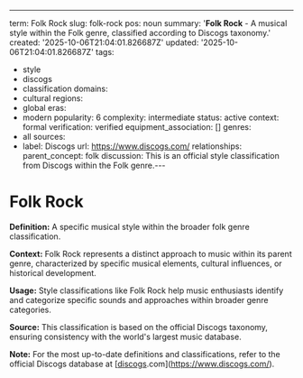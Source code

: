 ---
term: Folk Rock
slug: folk-rock
pos: noun
summary: '**Folk Rock** - A musical style within the Folk genre, classified according
  to Discogs taxonomy.'
created: '2025-10-06T21:04:01.826687Z'
updated: '2025-10-06T21:04:01.826687Z'
tags:
- style
- discogs
- classification
domains:
- cultural
regions:
- global
eras:
- modern
popularity: 6
complexity: intermediate
status: active
context: formal
verification: verified
equipment_association: []
genres:
- all
sources:
- label: Discogs
  url: https://www.discogs.com/
relationships:
  parent_concept: folk
discussion: This is an official style classification from Discogs within the Folk
  genre.---

# Folk Rock

**Definition:** A specific musical style within the broader folk genre classification.

**Context:** Folk Rock represents a distinct approach to music within its parent genre, characterized by specific musical elements, cultural influences, or historical development.

**Usage:** Style classifications like Folk Rock help music enthusiasts identify and categorize specific sounds and approaches within broader genre categories.

**Source:** This classification is based on the official Discogs taxonomy, ensuring consistency with the world's largest music database.

**Note:** For the most up-to-date definitions and classifications, refer to the official Discogs database at [[discogs](../d/discogs.md).com](https://www.discogs.com/).